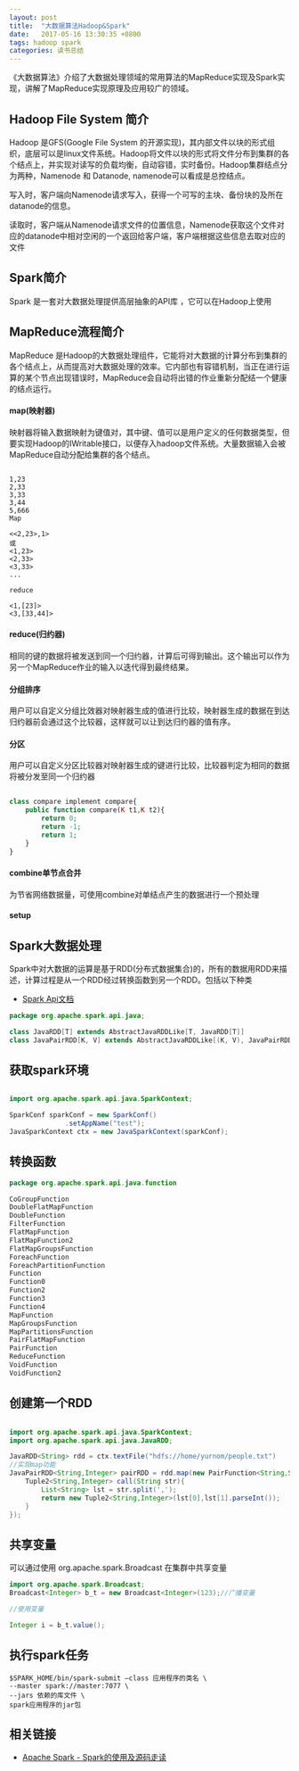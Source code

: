 ```yaml
---
layout: post
title:  "大数据算法Hadoop&Spark"
date:   2017-05-16 13:30:35 +0800
tags: hadoop spark
categories: 读书总结
---
```

《大数据算法》介绍了大数据处理领域的常用算法的MapReduce实现及Spark实现，讲解了MapReduce实现原理及应用较广的领域。
<!--break-->

## Hadoop File System 简介

Hadoop 是GFS(Google File System 的开源实现)，其内部文件以块的形式组织，底层可以是linux文件系统。Hadoop将文件以块的形式将文件分布到集群的各个结点上，并实现对读写的负载均衡，自动容错，实时备份。Hadoop集群结点分为两种，Namenode 和 Datanode, namenode可以看成是总控结点。

写入时，客户端向Namenode请求写入，获得一个可写的主块、备份块的及所在datanode的信息。

读取时，客户端从Namenode请求文件的位置信息，Namenode获取这个文件对应的datanode中相对空闲的一个返回给客户端，客户端根据这些信息去取对应的文件

## Spark简介

Spark 是一套对大数据处理提供高层抽象的API库 ，它可以在Hadoop上使用

## MapReduce流程简介

MapReduce 是Hadoop的大数据处理组件，它能将对大数据的计算分布到集群的各个结点上，从而提高对大数据处理的效率。它内部也有容错机制，当正在进行运算的某个节点出现错误时，MapReduce会自动将出错的作业重新分配结一个健康的结点运行。

#### map(映射器)

映射器将输入数据映射为键值对，其中键、值可以是用户定义的任何数据类型，但要实现Hadoop的IWritable接口，以便存入hadoop文件系统。大量数据输入会被MapReduce自动分配给集群的各个结点。

~~~shell

1,23
2,33
3,33
3,44
5,666
Map 

<<2,23>,1>
或
<1,23>
<2,33>
<3,33>
...

reduce

<1,[23]>
<3,[33,44]>

~~~

#### reduce(归约器)

相同的键的数据将被发送到同一个归约器，计算后可得到输出。这个输出可以作为另一个MapReduce作业的输入以迭代得到最终结果。

#### 分组排序

用户可以自定义分组比效器对映射器生成的值进行比较，映射器生成的数据在到达归约器前会通过这个比较器，这样就可以让到达归约器的值有序。

#### 分区

用户可以自定义分区比较器对映射器生成的键进行比较，比较器判定为相同的数据将被分发至同一个归约器

~~~php
	
class compare implement compare{
	public function compare(K t1,K t2){
		return 0;
		return -1;
		return 1;
	}
}
~~~

#### combine单节点合并

为节省网络数据量，可使用combine对单结点产生的数据进行一个预处理


#### setup

## Spark大数据处理

Spark中对大数据的运算是基于RDD(分布式数据集合)的，所有的数据用RDD来描述，计算过程是从一个RDD经过转换函数到另一个RDD。包括以下种类

* [Spark Api文档](http://spark.apache.org/docs/latest/api/java/index.html)

~~~java
package org.apache.spark.api.java;

class JavaRDD[T] extends AbstractJavaRDDLike[T, JavaRDD[T]]
class JavaPairRDD[K, V] extends AbstractJavaRDDLike[(K, V), JavaPairRDD[K, V]]

~~~

## 获取spark环境

~~~java

import org.apache.spark.api.java.SparkContext;	

SparkConf sparkConf = new SparkConf()
              .setAppName("test");
JavaSparkContext ctx = new JavaSparkContext(sparkConf);

~~~

## 转换函数

~~~java
package org.apache.spark.api.java.function

CoGroupFunction
DoubleFlatMapFunction
DoubleFunction
FilterFunction
FlatMapFunction
FlatMapFunction2
FlatMapGroupsFunction
ForeachFunction
ForeachPartitionFunction
Function
Function0
Function2
Function3
Function4
MapFunction
MapGroupsFunction
MapPartitionsFunction
PairFlatMapFunction
PairFunction
ReduceFunction
VoidFunction
VoidFunction2

~~~


## 创建第一个RDD

~~~java

import org.apache.spark.api.java.SparkContext;	
import org.apache.spark.api.java.JavaRDD;

JavaRDD<String> rdd = ctx.textFile("hdfs://home/yurnom/people.txt")
//实现map功能
JavaPairRDD<String,Integer> pairRDD = rdd.map(new PairFunction<String,String,Integer>{
	Tuple2<String,Integer> call(String str){
		List<String> lst = str.split(',');
		return new Tuple2<String,Integer>(lst[0],lst[1].parseInt());
	}		
});

~~~


## 共享变量

可以通过使用 org.apache.spark.Broadcast 在集群中共享变量

~~~java
import org.apache.spark.Broadcast;
Broadcast<Integer> b_t = new Broadcast<Integer>(123);//广播变量

//使用变量

Integer i = b_t.value();
~~~

## 执行spark任务

~~~shell
$SPARK_HOME/bin/spark-submit –class 应用程序的类名 \
--master spark://master:7077 \
--jars 依赖的库文件 \
spark应用程序的jar包

~~~

## 相关链接

* [Apache Spark - Spark的使用及源码走读](http://www.cnblogs.com/hseagle/category/569175.html)
